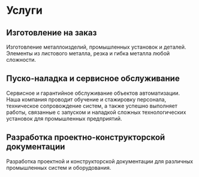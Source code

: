 # Услуги

## Изготовление на заказ

Изготовление металлоизделий, промышленных установок и деталей. Элементы из листового металла, резка и гибка металла любой сложности.

## Пуско-наладка и сервисное обслуживание

Сервисное и гарантийное обслуживание объектов автоматизации. Наша компания проводит обучение и стажировку персонала, техническое сопровождение систем, а также успешно выполняет работы, связанные с запуском и наладкой сложных технологических установок для промышленных предприятий.

## Разработка проектно-конструкторской документации

Разработка проектной и конструкторской документации для различных промышленных систем и оборудования.
